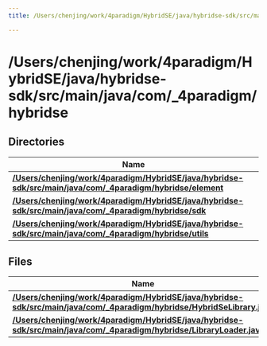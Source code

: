 ```yaml
---
title: /Users/chenjing/work/4paradigm/HybridSE/java/hybridse-sdk/src/main/java/com/_4paradigm/hybridse

---
```

# /Users/chenjing/work/4paradigm/HybridSE/java/hybridse-sdk/src/main/java/com/_4paradigm/hybridse

## Directories

| Name           |
| -------------- |
| **[/Users/chenjing/work/4paradigm/HybridSE/java/hybridse-sdk/src/main/java/com/_4paradigm/hybridse/element](/hybridse/usage/api/java/Files/dir_156addae7cd779810067e6034e784d40.md#dir-/users/chenjing/work/4paradigm/hybridse/java/hybridse-sdk/src/main/java/com/_4paradigm/hybridse/element)**  |
| **[/Users/chenjing/work/4paradigm/HybridSE/java/hybridse-sdk/src/main/java/com/_4paradigm/hybridse/sdk](/hybridse/usage/api/java/Files/dir_e1403ed4da531ab49eb73f6b381dbb91.md#dir-/users/chenjing/work/4paradigm/hybridse/java/hybridse-sdk/src/main/java/com/_4paradigm/hybridse/sdk)**  |
| **[/Users/chenjing/work/4paradigm/HybridSE/java/hybridse-sdk/src/main/java/com/_4paradigm/hybridse/utils](/hybridse/usage/api/java/Files/dir_ca7e2b4218d458a17633ce6fefd9a1cc.md#dir-/users/chenjing/work/4paradigm/hybridse/java/hybridse-sdk/src/main/java/com/_4paradigm/hybridse/utils)**  |

## Files

| Name           |
| -------------- |
| **[/Users/chenjing/work/4paradigm/HybridSE/java/hybridse-sdk/src/main/java/com/_4paradigm/hybridse/HybridSeLibrary.java](/hybridse/usage/api/java/Files/_hybrid_se_library_8java.md#file-hybridselibrary.java)**  |
| **[/Users/chenjing/work/4paradigm/HybridSE/java/hybridse-sdk/src/main/java/com/_4paradigm/hybridse/LibraryLoader.java](/hybridse/usage/api/java/Files/_library_loader_8java.md#file-libraryloader.java)**  |







